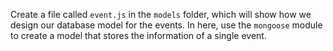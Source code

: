 <!--title={Event Database}-->

Create a file called `event.js` in the `models` folder, which will show how we design our database model for the events. In here, use the `mongoose` module to create a model that stores the information of a single event.

